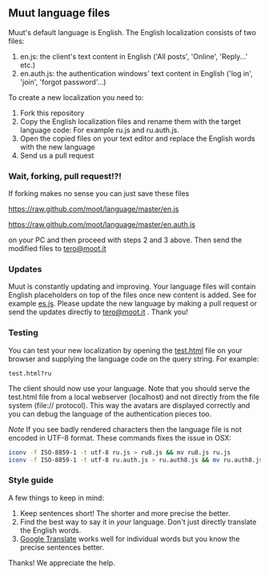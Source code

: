 


## Muut language files

Muut's default language is English. The English localization consists of two files:

1. en.js: the client's text content in English ('All posts', 'Online', 'Reply...' etc.)
2. en.auth.js: the authentication windows' text content in English ('log in', 'join', 'forgot password'...)

To create a new localization you need to:

1. Fork this repository
2. Copy the English localization files and rename them with the target language code: For example ru.js and ru.auth.js.
3. Open the copied files on your text editor and replace the English words with the new language
4. Send us a pull request

### Wait, forking, pull request!?!

If forking makes no sense you can just save these files

https://raw.github.com/moot/language/master/en.js

https://raw.github.com/moot/language/master/en.auth.js

on your PC and then proceed with steps 2 and 3 above. Then send the modified files to tero@moot.it


### Updates

Muut is constantly updating and improving. Your language files will contain English placeholders on top of the files once new content is added. See for example [es.js](es.js#L7). Please update the new language by making a pull request or send the updates directly to tero@moot.it . Thank you!


### Testing

You can test your new localization by opening the [test.html](test.html) file on your browser and supplying the language code on the query string. For example:

`test.html?ru`

The client should now use your language. Note that you should serve the test.html file from a local webserver (localhost) and not directly from the file system (file:// protocol). This way the avatars are displayed correctly and you can debug the language of the authentication pieces too.


*Note* If you see badly rendered characters then the language file is not encoded in UTF-8 format. These commands fixes the issue in OSX:

``` sh
iconv -f ISO-8859-1 -t utf-8 ru.js > ru8.js && mv ru8.js ru.js
iconv -f ISO-8859-1 -t utf-8 ru.auth.js > ru.auth8.js && mv ru.auth8.js ru.auth.js
```

### Style guide

A few things to keep in mind:

1. Keep sentences short! The shorter and more precise the better.
2. Find the best way to say it in *your* language. Don't just directly translate the English words.
3. [Google Translate](http://translate.google.com/) works well for individual words but you know the precise sentences better.

Thanks! We appreciate the help.
